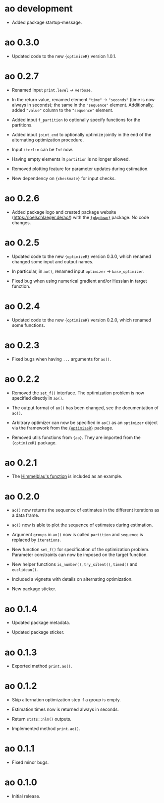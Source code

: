 # ao development

* Added package startup-message.

# ao 0.3.0

* Updated code to the new `{optimizeR}` version 1.0.1.

# ao 0.2.7

* Renamed input `print.level` -> `verbose`.

* In the return value, renamed element `"time"` -> `"seconds"` (time is now always in seconds); the same in the `"sequence"` element. Additionally, added `"value"` column to the `"sequence"` element.

* Added input `f_partition` to optionally specify functions for the partitions.

* Added input `joint_end` to optionally optimize jointly in the end of the alternating optimization procedure.

* Input `iterlim` can be `Inf` now.

* Having empty elements in `partition` is no longer allowed.

* Removed plotting feature for parameter updates during estimation.

* New dependency on `{checkmate}` for input checks.

# ao 0.2.6

* Added package logo and created package website (https://loelschlaeger.de/ao/) with the [`{pkgdown}`](https://pkgdown.r-lib.org/) package. No code changes.

# ao 0.2.5

* Updated code to the new `{optimizeR}` version 0.3.0, which renamed changed some input and output names.

* In particular, in `ao()`, renamed input `optimizer` -> `base_optimizer`.

* Fixed bug when using numerical gradient and/or Hessian in target function.

# ao 0.2.4

* Updated code to the new `{optimizeR}` version 0.2.0, which renamed some functions.

# ao 0.2.3

* Fixed bugs when having `...` arguments for `ao()`.

# ao 0.2.2

* Removed the `set_f()` interface. The optimization problem is now specified directly in `ao()`.

* The output format of `ao()` has been changed, see the documentation of `ao()`.

* Arbitrary optimizer can now be specified in `ao()` as an `optimizer` object via the framework from the [`{optimizeR}`](https://CRAN.R-project.org/package=optimizeR) package.

* Removed utils functions from `{ao}`. They are imported from the `{optimizeR}` package.

# ao 0.2.1

* The [Himmelblau's function](https://en.wikipedia.org/wiki/Himmelblau%27s_function) is included as an example.

# ao 0.2.0

* `ao()` now returns the sequence of estimates in the different iterations as a data frame.

* `ao()` now is able to plot the sequence of estimates during estimation.

* Argument `groups` in `ao()` now is called `partition` and `sequence` is replaced by `iterations`.

* New function `set_f()` for specification of the optimization problem. Parameter constraints can now be imposed on the target function.

* New helper functions `is_number()`, `try_silent()`, `timed()` and `euclidean()`.

* Included a vignette with details on alternating optimization.

* New package sticker.

# ao 0.1.4

* Updated package metadata.

* Updated package sticker.

# ao 0.1.3

* Exported method `print.ao()`.

# ao 0.1.2

* Skip alternation optimization step if a group is empty.

* Estimation times now is returned always in seconds.

* Return `stats::nlm()` outputs.

* Implemented method `print.ao()`.

# ao 0.1.1

* Fixed minor bugs.

# ao 0.1.0

* Initial release.

